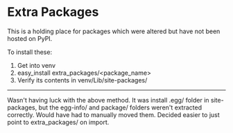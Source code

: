 # Extra Packages

This is a holding place for packages which were altered but have not been hosted on PyPI.

To install these:

1. Get into venv
2. easy_install extra_packages/<package_name>
3. Verify its contents in venv/Lib/site-packages/

---

Wasn't having luck with the above method. It was install .egg/ folder in site-packages, but the egg-info/ and package/ folders weren't extracted correctly.
Would have had to manually moved them. Decided easier to just point to extra_packages/ on import.